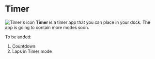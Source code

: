 # Timer
![Timer's icon](https://github.com/wiktorwojcik112/Timer/blob/main/Timer-marketing_photo.png?raw=true)
**Timer** is a timer app that you can place in your dock. The app is going to contain more modes soon.

To be added:
1. Countdown
2. Laps in Timer mode
